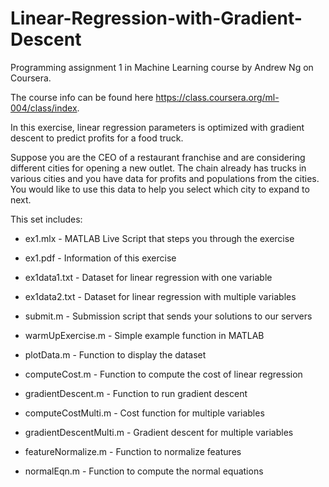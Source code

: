 # Linear-Regression-with-Gradient-Descent
Programming assignment 1 in Machine Learning course by Andrew Ng on Coursera.

The course info can be found here https://class.coursera.org/ml-004/class/index.

In this exercise, linear regression parameters is optimized with gradient descent to predict profits for a food truck.

Suppose you are the CEO of a restaurant franchise and are considering different cities for opening a new outlet. The chain already has trucks in various cities and you have data for profits and populations from the cities. You would like to use this data to help you select which city to expand to next.

This set includes:

- ex1.mlx - MATLAB Live Script that steps you through the exercise

- ex1.pdf - Information of this exercise

- ex1data1.txt - Dataset for linear regression with one variable

- ex1data2.txt - Dataset for linear regression with multiple variables

- submit.m - Submission script that sends your solutions to our servers

- warmUpExercise.m - Simple example function in MATLAB

- plotData.m - Function to display the dataset

- computeCost.m - Function to compute the cost of linear regression

- gradientDescent.m - Function to run gradient descent

- computeCostMulti.m - Cost function for multiple variables

- gradientDescentMulti.m - Gradient descent for multiple variables

- featureNormalize.m - Function to normalize features

- normalEqn.m - Function to compute the normal equations

